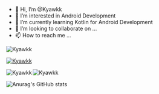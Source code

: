 - 👋 Hi, I’m @Kyawkk
- 👀 I’m interested in Android Development
- 🌱 I’m currently learning Kotlin for Android Development
- 💞️ I’m looking to collaborate on ...
- 📫 How to reach me ...
<p align="left"> <img src="https://komarev.com/ghpvc/?username=Kyawkk&label=Profile%20views&color=0e75b6&style=flat" alt="Kyawkk" /> </p>
<p align="left"> <a href="https://github.com/ryo-ma/github-profile-trophy"><img src="https://github-profile-trophy.vercel.app/?username=Kyawkk" alt="Kyawkk" /></a> </p>

<p><img align="left" src="https://github-readme-stats.vercel.app/api/top-langs?username=Kyawkk&show_icons=true&locale=en&layout=compact" alt="Kyawkk" /></p>

<p><img align="center" src="https://github-readme-streak-stats.herokuapp.com/?user=Kyawkk" alt="Kyawkk" /></p>

![Anurag's GitHub stats](https://github-readme-stats.vercel.app/api?username=Kyawkk&theme=radical&show=reviews,discussions_started,discussions_answered,prs_merged,prs_merged_percentage)
<!---
Kyawkk/Kyawkk is a ✨ special ✨ repository because its `README.md` (this file) appears on your GitHub profile.
You can click the Preview link to take a look at your changes.
--->
